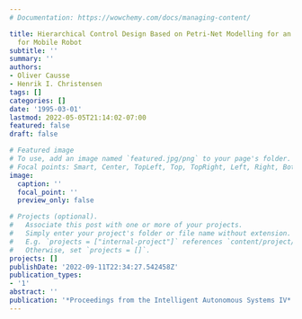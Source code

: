 ```yaml
---
# Documentation: https://wowchemy.com/docs/managing-content/

title: Hierarchical Control Design Based on Petri-Net Modelling for an Autonomous
  for Mobile Robot
subtitle: ''
summary: ''
authors:
- Oliver Causse
- Henrik I. Christensen
tags: []
categories: []
date: '1995-03-01'
lastmod: 2022-05-05T21:14:02-07:00
featured: false
draft: false

# Featured image
# To use, add an image named `featured.jpg/png` to your page's folder.
# Focal points: Smart, Center, TopLeft, Top, TopRight, Left, Right, BottomLeft, Bottom, BottomRight.
image:
  caption: ''
  focal_point: ''
  preview_only: false

# Projects (optional).
#   Associate this post with one or more of your projects.
#   Simply enter your project's folder or file name without extension.
#   E.g. `projects = ["internal-project"]` references `content/project/deep-learning/index.md`.
#   Otherwise, set `projects = []`.
projects: []
publishDate: '2022-09-11T22:34:27.542458Z'
publication_types:
- '1'
abstract: ''
publication: '*Proceedings from the Intelligent Autonomous Systems IV*'
---
```

